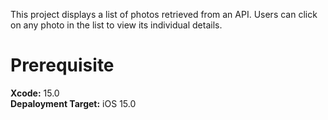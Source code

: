 This project displays a list of photos retrieved from an API. Users can click on any photo in the list to view its individual details.

# Prerequisite
**Xcode:** 15.0\
**Depaloyment Target:** iOS 15.0
